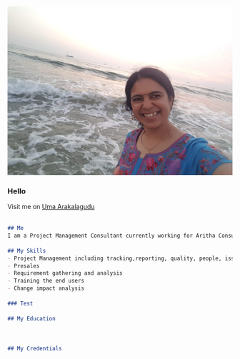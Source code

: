  ![Uma A](20201228_181659.jpg)

### Hello
Visit me on [Uma Arakalagudu](https://www.linkedin.com/in/uma-arakalagudu-10652677/) 

```markdown

## Me
I am a Project Management Consultant currently working for Aritha Consulting.

## My Skills
- Project Management including tracking,reporting, quality, people, issue, scope,schedule, risk, financials etc
- Presales
- Requirement gathering and analysis
- Training the end users
- Change impact analysis

### Test

## My Education



## My Credentials
